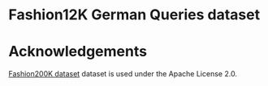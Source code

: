 # Fashion12K German Queries dataset


# Acknowledgements

[Fashion200K dataset](https://github.com/xthan/fashion-200k) dataset is used under the Apache License 2.0.
